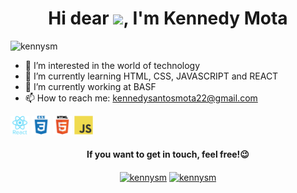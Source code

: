 <h1 align="center">Hi dear <img src="https://raw.githubusercontent.com/kaueMarques/kaueMarques/master/hi.gif" width="30px">, I'm Kennedy Mota</h1>
<p align="left"> <img src="https://komarev.com/ghpvc/?username=kennysm" alt="kennysm" /> </p>

- 🤔 I’m interested in the world of technology
- 👀 I’m currently learning HTML, CSS, JAVASCRIPT and REACT
- 🔭 I’m currently working at BASF
- 📫 How to reach me: kennedysantosmota22@gmail.com 

<p align="left">
<img src="https://raw.githubusercontent.com/devicons/devicon/master/icons/react/react-original-wordmark.svg" alt="react" width="30" height="30"/>
<img src="https://raw.githubusercontent.com/devicons/devicon/master/icons/css3/css3-plain-wordmark.svg" alt="css3"  width="30" height="30"/>
<img src="https://raw.githubusercontent.com/devicons/devicon/master/icons/html5/html5-original-wordmark.svg" alt="html5"  width="30" height="30"/>
<img src="https://raw.githubusercontent.com/devicons/devicon/master/icons/javascript/javascript-original.svg" alt="javascript" width="30" height="30"/>
</p>

<h4 align="center">If you want to get in touch, feel free!😉</h4>
<p align="center">
<a href="https://www.linkedin.com/in/kennedysm41210b/" target="_blank"><img align="center" src="https://cdn.jsdelivr.net/npm/simple-icons@3.0.1/icons/linkedin.svg" alt="kennysm" height="40" width="40" /></a>
<a href="https://instagram.com/kenny_sm" target="_blank"><img align="center" src="https://cdn.jsdelivr.net/npm/simple-icons@3.0.1/icons/instagram.svg" alt="kennysm" height="40" width="40" /></a>
</p>

<!---
kennysm/kennysm is a ✨ special ✨ repository because its `README.md` (this file) appears on your GitHub profile.
You can click the Preview link to take a look at your changes.
--->
